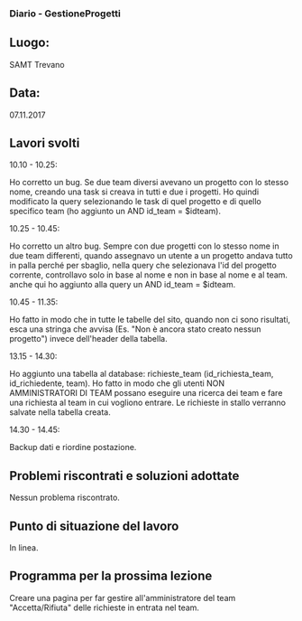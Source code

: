 ### Diario - GestioneProgetti
## Luogo:
SAMT Trevano

## Data: 
07.11.2017

## Lavori svolti			
10.10 - 10.25:

Ho corretto un bug. Se due team diversi avevano un progetto con lo stesso nome,
creando una task si creava in tutti e due i progetti. Ho quindi modificato la query 
selezionando le task di quel progetto e di quello specifico team (ho aggiunto un AND id_team = $idteam).  

10.25 - 10.45:

Ho corretto un altro bug. Sempre con due progetti con lo stesso nome in due team differenti, quando assegnavo un utente a un progetto
andava tutto in palla perché per sbaglio, nella query che selezionava l'id del progetto corrente, controllavo solo in base al nome e non in base al nome e al team.
anche qui ho aggiunto alla query un AND id_team = $idteam.

10.45 - 11.35:

Ho fatto in modo che in tutte le tabelle del sito, quando non ci sono risultati, esca una stringa che avvisa 
(Es. "Non è ancora stato creato nessun progetto") invece dell'header della tabella.

13.15 - 14.30:

Ho aggiunto una tabella al database: richieste_team (id_richiesta_team, id_richiedente, team).
Ho fatto in modo che gli utenti NON AMMINISTRATORI DI TEAM possano eseguire una ricerca dei team
e fare una richiesta al team in cui vogliono entrare. Le richieste in stallo verranno salvate nella
tabella creata. 

14.30 - 14.45: 

Backup dati e riordine postazione. 

## Problemi riscontrati e soluzioni adottate
Nessun problema riscontrato.

## Punto di situazione del lavoro
In linea.

## Programma per la prossima lezione
Creare una pagina per far gestire all'amministratore del team "Accetta/Rifiuta" delle richieste in entrata nel team.

